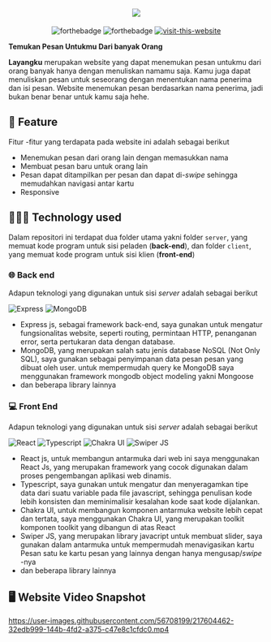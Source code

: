 <div align='center'>

# [![](https://user-images.githubusercontent.com/56708199/216733369-a5efe268-eac6-4272-9298-175400eabab4.svg)](https://layangku.herokuapp.com/)

![forthebadge](https://forthebadge.com/images/badges/built-with-love.svg)
![forthebadge](https://forthebadge.com/images/badges/made-with-typescript.svg)
[![visit-this-website](https://user-images.githubusercontent.com/56708199/217606515-3c64c100-8e05-4c01-8b1d-fdeae9374f9a.svg)](https://layangku.herokuapp.com/)

</div>

 **Temukan Pesan Untukmu Dari banyak Orang**

**Layangku** merupakan website yang dapat menemukan pesan untukmu dari orang banyak hanya dengan menuliskan namamu saja. Kamu juga dapat menuliskan pesan untuk seseorang dengan menentukan nama penerima dan isi pesan. Website menemukan pesan berdasarkan nama penerima, jadi bukan benar benar untuk kamu saja hehe.

## 🚀 Feature 

Fitur -fitur yang terdapata pada website ini adalah sebagai berikut 

- Menemukan pesan dari orang lain dengan memasukkan nama
- Membuat pesan baru untuk orang lain
- Pesan dapat ditampilkan per pesan dan dapat di-_swipe_ sehingga memudahkan navigasi antar kartu 
- Responsive

## 👩🏾‍💻 Technology used

Dalam repositori ini terdapat dua folder utama yakni folder `server`, yang memuat kode program untuk sisi peladen (**back-end**), dan folder `client`, yang memuat kode program untuk sisi klien (**front-end**) 

### 🌐 Back end

Adapun teknologi yang digunakan untuk sisi _server_ adalah sebagai berikut

![Express](https://img.shields.io/badge/Express.js-404D59?style=for-the-badge&logo=Express&logoColor=white)
![MongoDB](https://img.shields.io/badge/MongoDB-47A248.svg?style=for-the-badge&logo=MongoDB&logoColor=white)

- Express js, sebagai framework back-end, saya gunakan untuk mengatur fungsionalitas website, seperti routing, permintaan HTTP, penanganan error, serta pertukaran data dengan database.
- MongoDB, yang merupakan salah satu jenis database NoSQL (Not Only SQL), saya gunakan sebagai penyimpanan data pesan pesan yang dibuat oleh user. untuk mempermudah query ke MongoDB saya menggunakan framework mongodb object modeling yakni Mongoose
- dan beberapa library lainnya


### 💻 Front End

Adapun teknologi yang digunakan untuk sisi _server_ adalah sebagai berikut

![React](https://img.shields.io/badge/React-20232A?style=for-the-badge&logo=react&logoColor=61DAFB)
![Typescript](https://img.shields.io/badge/TypeScript-3178C6.svg?style=for-the-badge&logo=TypeScript&logoColor=white)
![Chakra UI](https://img.shields.io/badge/Chakra%20UI-319795.svg?style=for-the-badge&logo=Chakra-UI&logoColor=white)
![Swiper JS](https://img.shields.io/badge/Swiper-6332F6.svg?style=for-the-badge&logo=Swiper&logoColor=white)

- React js, untuk membangun antarmuka dari web ini saya menggunakan React Js, yang merupakan framework yang cocok digunakan dalam proses pengembangan aplikasi web dinamis.
- Typescript, saya gunakan untuk mengatur dan menyeragamkan tipe data dari suatu variable pada file javascript, sehingga penulisan kode lebih konsisten dan meminimalisir kesalahan kode saat kode dijalankan.
- Chakra UI, untuk membangun komponen antarmuka website lebih cepat dan tertata, saya menggunakan Chakra UI, yang merupakan toolkit komponen toolkit yang dibangun di atas React
- Swiper JS, yang merupakan library javacript untuk membuat slider, saya gunakan dalam antarmuka untuk mempermudah menavigasikan kartu Pesan satu ke kartu pesan yang lainnya dengan hanya mengusap/_swipe_ -nya
- dan beberapa library lainnya

## 🖥️ Website Video Snapshot

https://user-images.githubusercontent.com/56708199/217604462-32edb999-144b-4fd2-a375-c47e8c1cfdc0.mp4
